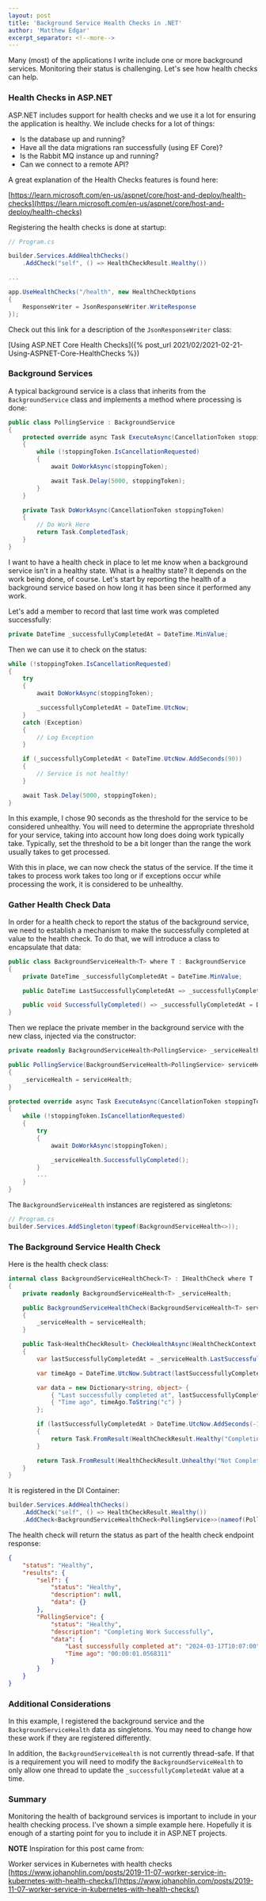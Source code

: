 ```yaml
---
layout: post
title: 'Background Service Health Checks in .NET'
author: 'Matthew Edgar'
excerpt_separator: <!--more-->
---
```


Many (most) of the applications I write include one or more background services. Monitoring their status is challenging. Let's see how health checks can help.

<!--more-->

### Health Checks in ASP.NET

ASP.NET includes support for health checks and we use it a lot for ensuring the application is healthy. We include checks for a lot of things:

 - Is the database up and running?
 - Have all the data migrations ran successfully (using EF Core)?
 - Is the Rabbit MQ instance up and running?
 - Can we connect to a remote API?

A great explanation of the Health Checks features is found here:

[https://learn.microsoft.com/en-us/aspnet/core/host-and-deploy/health-checks](https://learn.microsoft.com/en-us/aspnet/core/host-and-deploy/health-checks)

Registering the health checks is done at startup:

```csharp
// Program.cs

builder.Services.AddHealthChecks()
    .AddCheck("self", () => HealthCheckResult.Healthy())

...

app.UseHealthChecks("/health", new HealthCheckOptions
{
    ResponseWriter = JsonResponseWriter.WriteResponse
});
```

Check out this link for a description of the `JsonResponseWriter` class:

[Using ASP.NET Core Health Checks]({% post_url 2021/02/2021-02-21-Using-ASPNET-Core-HealthChecks %})

### Background Services

A typical background service is a class that inherits from the `BackgroundService` class and implements a method where processing is done:

```csharp
public class PollingService : BackgroundService
{
    protected override async Task ExecuteAsync(CancellationToken stoppingToken)
    {
        while (!stoppingToken.IsCancellationRequested)
        {
            await DoWorkAsync(stoppingToken);

            await Task.Delay(5000, stoppingToken);
        }
    }

    private Task DoWorkAsync(CancellationToken stoppingToken)
    {
        // Do Work Here
        return Task.CompletedTask;
    }
}
```

I want to have a health check in place to let me know when a background service isn't in a healthy state. What is a healthy state? It depends on the work being done, of course. Let's start by reporting the health of a background service based on how long it has been since it performed any work.

Let's add a member to record that last time work was completed successfully:

```csharp
private DateTime _successfullyCompletedAt = DateTime.MinValue;
```

Then we can use it to check on the status:

```csharp
while (!stoppingToken.IsCancellationRequested)
{
    try
    {
        await DoWorkAsync(stoppingToken);

        _successfullyCompletedAt = DateTime.UtcNow;
    }
    catch (Exception)
    {
        // Log Exception
    }

    if (_successfullyCompletedAt < DateTime.UtcNow.AddSeconds(90))
    {
        // Service is not healthy!
    }

    await Task.Delay(5000, stoppingToken);
}
```

In this example, I chose 90 seconds as the threshold for the service to be considered unhealthy. You will need to determine the appropriate threshold for your service, taking into account how long does doing work typically take. Typically, set the threshold to be a bit longer than the range the work usually takes to get processed.

With this in place, we can now check the status of the service. If the time it takes to process work takes too long or if exceptions occur while processing the work, it is considered to be unhealthy.

### Gather Health Check Data

In order for a health check to report the status of the background service, we need to establish a mechanism to make the successfully completed at value to the health check. To do that, we will introduce a class to encapsulate that data:

```csharp
public class BackgroundServiceHealth<T> where T : BackgroundService
{
    private DateTime _successfullyCompletedAt = DateTime.MinValue;

    public DateTime LastSuccessfullyCompletedAt => _successfullyCompletedAt;

    public void SuccessfullyCompleted() => _successfullyCompletedAt = DateTime.UtcNow;
}
```

Then we replace the private member in the background service with the new class, injected via the constructor:

```csharp
private readonly BackgroundServiceHealth<PollingService> _serviceHealth;

public PollingService(BackgroundServiceHealth<PollingService> serviceHealth)
{
    _serviceHealth = serviceHealth;
}

protected override async Task ExecuteAsync(CancellationToken stoppingToken)
{
    while (!stoppingToken.IsCancellationRequested)
    {
        try
        {
            await DoWorkAsync(stoppingToken);

            _serviceHealth.SuccessfullyCompleted();
        }
        ...
    }
}
```

The `BackgroundServiceHealth` instances are registered as singletons:

```csharp
// Program.cs
builder.Services.AddSingleton(typeof(BackgroundServiceHealth<>));
```

### The Background Service Health Check

Here is the health check class:

```csharp
internal class BackgroundServiceHealthCheck<T> : IHealthCheck where T : BackgroundService
{
    private readonly BackgroundServiceHealth<T> _serviceHealth;

    public BackgroundServiceHealthCheck(BackgroundServiceHealth<T> serviceHealth)
    {
        _serviceHealth = serviceHealth;
    }

    public Task<HealthCheckResult> CheckHealthAsync(HealthCheckContext context, CancellationToken cancellationToken = default)
    {
        var lastSuccessfullyCompletedAt = _serviceHealth.LastSuccessfullyCompletedAt;

        var timeAgo = DateTime.UtcNow.Subtract(lastSuccessfullyCompletedAt);

        var data = new Dictionary<string, object> {
            { "Last successfully completed at", lastSuccessfullyCompletedAt.ToString("s") },
            { "Time ago", timeAgo.ToString("c") }
        };

        if (lastSuccessfullyCompletedAt > DateTime.UtcNow.AddSeconds(-15))
        {
            return Task.FromResult(HealthCheckResult.Healthy("Completing Work Successfully", data));
        }

        return Task.FromResult(HealthCheckResult.Unhealthy("Not Completing Work Successfully", null, data));
    }
}
```

It is registered in the DI Container:

```csharp
builder.Services.AddHealthChecks()
    .AddCheck("self", () => HealthCheckResult.Healthy())
    .AddCheck<BackgroundServiceHealthCheck<PollingService>>(nameof(PollingService));
```

The health check will return the status as part of the health check endpoint response:

```json
{
    "status": "Healthy",
    "results": {
        "self": {
            "status": "Healthy",
            "description": null,
            "data": {}
        },
        "PollingService": {
            "status": "Healthy",
            "description": "Completing Work Successfully",
            "data": {
                "Last successfully completed at": "2024-03-17T10:07:00",
                "Time ago": "00:00:01.0568311"
            }
        }
    }
}
```

### Additional Considerations

In this example, I registered the background service and the `BackgroundServiceHealth` data as singletons. You may need to change how these work if they are registered differently. 

In addition, the `BackgroundServiceHealth` is not currently thread-safe. If that is a requirement you will need to modify the `BackgroundServiceHealth` to only allow one thread to update the `_successfullyCompletedAt` value at a time.

### Summary

Monitoring the health of background services is important to include in your health checking process. I've shown a simple example here. Hopefully it is enough of a starting point for you to include it in ASP.NET projects.

**NOTE** Inspiration for this post came from:

Worker services in Kubernetes with health checks  
[https://www.johanohlin.com/posts/2019-11-07-worker-service-in-kubernetes-with-health-checks/](https://www.johanohlin.com/posts/2019-11-07-worker-service-in-kubernetes-with-health-checks/)
